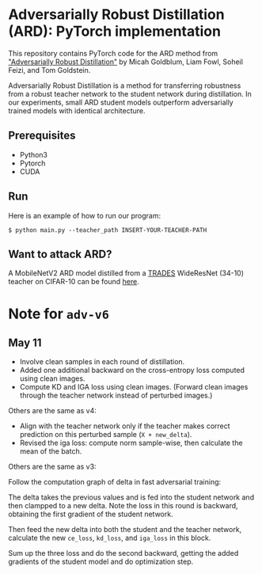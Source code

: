 # Adversarially Robust Distillation (ARD): PyTorch implementation

This repository contains PyTorch code for the ARD method from ["Adversarially Robust Distillation"](https://arxiv.org/abs/1905.09747) by Micah Goldblum, Liam Fowl, Soheil Feizi, and Tom Goldstein.

Adversarially Robust Distillation is a method for transferring robustness from a robust teacher network to the student network during distillation.  In our experiments, small ARD student models outperform adversarially trained models with identical architecture.

## Prerequisites
* Python3
* Pytorch
* CUDA

## Run
Here is an example of how to run our program:
```
$ python main.py --teacher_path INSERT-YOUR-TEACHER-PATH
```
## Want to attack ARD?
A MobileNetV2 ARD model distilled from a [TRADES](https://arxiv.org/pdf/1901.08573.pdf) WideResNet (34-10) teacher on CIFAR-10 can be found [here](https://drive.google.com/drive/folders/15Od-zi6HGwQoIym3AkLGzLVPaR8oH9UR?usp=sharing).



# Note for `adv-v6`
## May 11


* Involve clean samples in each round of distillation.
* Added one additional backward on the cross-entropy loss computed using clean images.
* Compute KD and IGA loss using clean images. (Forward clean images through the teacher network instead of perturbed images.)


Others are the same as v4:

* Align with the teacher network only if the teacher makes correct prediction on this perturbed sample (`X + new_delta`).
* Revised the iga loss: compute norm sample-wise, then calculate the mean of the batch.

Others are the same as v3:

Follow the computation graph of delta in fast adversarial training:

The delta takes the previous values and is fed into the student network and then clampped to a new delta. Note the loss in this round is backward, obtaining the first gradient of the student network.

Then feed the new delta into both the student and the teacher network, calculate the new `ce_loss`, `kd_loss`, and `iga_loss` in this block.

Sum up the three loss and do the second backward, getting the added gradients of the student model and do optimization step.
